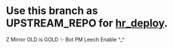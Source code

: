 # Use this branch as UPSTREAM_REPO for [hr_deploy](https://github.com/Dawn-India/Z-Mirror/tree/hr_deploy).
Z Mirror OLD is GOLD ✨ 
Bot PM Leech Enable ^_^
